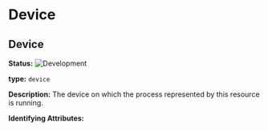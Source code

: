 <!-- NOTE: THIS FILE IS AUTOGENERATED. DO NOT EDIT BY HAND. -->
<!-- see templates/registry/markdown/entity_namespace.md.j2 -->




# Device



## Device

**Status:** ![Development](https://img.shields.io/badge/-development-blue)

**type:** `device`

**Description:** The device on which the process represented by this resource is running.


**Identifying Attributes:**



